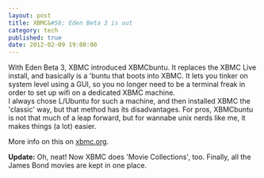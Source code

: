 ```yaml
---
layout: post
title: XBMC&#58; Eden Beta 3 is out
category: tech
published: true
date: 2012-02-09 19:00:00
---
```

With Eden Beta 3, XBMC introduced XBMCbuntu. It replaces the XBMC Live install, and basically is a 'buntu that boots into XBMC. It lets you tinker on system level using a GUI, so you no longer need to be a terminal freak in order to set up  wifi on a dedicated XBMC machine.  
I always chose L/Ubuntu for such a machine, and then installed XBMC the 'classic' way, but that method has its disadvantages. For pros, XBMCbuntu is not that much of a leap forward, but for wannabe unix nerds like me, it makes things (a lot) easier.

More info on this on [xbmc.org](http://xbmc.org/natethomas/2012/02/09/xbmc-11-0-eden-beta-3-available-now/).

**Update:** Oh, neat! Now XBMC does 'Movie Collections', too. Finally, all the James Bond movies are kept in one place.
